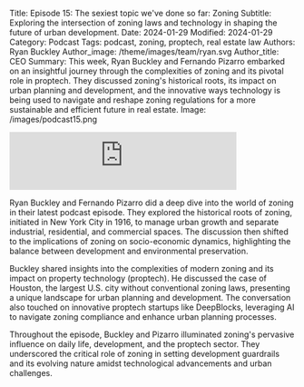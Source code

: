 Title: Episode 15: The sexiest topic we've done so far: Zoning
Subtitle: Exploring the intersection of zoning laws and technology in shaping the future of urban development.
Date: 2024-01-29
Modified: 2024-01-29
Category: Podcast
Tags: podcast, zoning, proptech, real estate law
Authors: Ryan Buckley
Author_image: /theme/images/team/ryan.svg
Author_title: CEO
Summary: This week, Ryan Buckley and Fernando Pizarro embarked on an insightful journey through the complexities of zoning and its pivotal role in proptech. They discussed zoning's historical roots, its impact on urban planning and development, and the innovative ways technology is being used to navigate and reshape zoning regulations for a more sustainable and efficient future in real estate.
Image: /images/podcast15.png


<iframe src="https://podcasters.spotify.com/pod/show/thisweekinproptech/embed/episodes/The-sexiest-topic-weve-done-so-far-Zoning-e2f3k57/a-aateuqt" height="102px" width="400px" frameborder="0" scrolling="no"></iframe>

Ryan Buckley and Fernando Pizarro did a deep dive into the world of zoning in their latest podcast episode. They explored the historical roots of zoning, initiated in New York City in 1916, to manage urban growth and separate industrial, residential, and commercial spaces. The discussion then shifted to the implications of zoning on socio-economic dynamics, highlighting the balance between development and environmental preservation.

Buckley shared insights into the complexities of modern zoning and its impact on property technology (proptech). He discussed the case of Houston, the largest U.S. city without conventional zoning laws, presenting a unique landscape for urban planning and development. The conversation also touched on innovative proptech startups like DeepBlocks, leveraging AI to navigate zoning compliance and enhance urban planning processes.

Throughout the episode, Buckley and Pizarro illuminated zoning's pervasive influence on daily life, development, and the proptech sector. They underscored the critical role of zoning in setting development guardrails and its evolving nature amidst technological advancements and urban challenges.